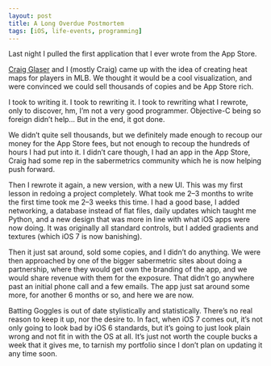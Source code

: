 ```yaml
---
layout: post
title: A Long Overdue Postmortem
tags: [iOS, life-events, programming]
---
```


Last night I pulled the first application that I ever wrote from the App Store.

[Craig Glaser](https://twitter.com/sabometrics) and I (mostly Craig) came up with the idea of creating heat maps for players in MLB. We thought it would be a cool visualization, and were convinced we could sell thousands of copies and be App Store rich.

I took to writing it. I took to rewriting it. I took to rewriting what I rewrote, only to discover, hm, I’m not a very good programmer. Objective-C being so foreign didn’t help… But in the end, it got done.

We didn’t quite sell thousands, but we definitely made enough to recoup our money for the App Store fees, but not enough to recoup the hundreds of hours I had put into it. I didn’t care though, I had an app in the App Store, Craig had some rep in the sabermetrics community which he is now helping push forward.

Then I rewrote it again, a new version, with a new UI. This was my first lesson in redoing a project completely. What took me 2–3 months to write the first time took me 2–3 weeks this time. I had a good base, I added networking, a database instead of flat files, daily updates which taught me Python, and a new design that was more in line with what iOS apps were now doing. It was originally all standard controls, but I added gradients and textures (which iOS 7 is now banishing).

Then it just sat around, sold some copies, and I didn’t do anything. We were then approached by one of the bigger sabermetric sites about doing a partnership, where they would get own the branding of the app, and we would share revenue with them for the exposure. That didn’t go anywhere past an initial phone call and a few emails. The app just sat around some more, for another 6 months or so, and here we are now.

Batting Goggles is out of date stylistically and statistically. There’s no real reason to keep it up, nor the desire to. In fact, when iOS 7 comes out, it’s not only going to look bad by iOS 6 standards, but it’s going to just look plain wrong and not fit in with the OS at all. It’s just not worth the couple bucks a week that it gives me, to tarnish my portfolio since I don’t plan on updating it any time soon.